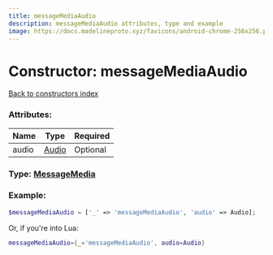 ```yaml
---
title: messageMediaAudio
description: messageMediaAudio attributes, type and example
image: https://docs.madelineproto.xyz/favicons/android-chrome-256x256.png
---
```

# Constructor: messageMediaAudio  
[Back to constructors index](index.md)



### Attributes:

| Name     |    Type       | Required |
|----------|---------------|----------|
|audio|[Audio](../types/Audio.md) | Optional|



### Type: [MessageMedia](../types/MessageMedia.md)


### Example:

```php
$messageMediaAudio = ['_' => 'messageMediaAudio', 'audio' => Audio];
```  


Or, if you're into Lua:

```lua
messageMediaAudio={_='messageMediaAudio', audio=Audio}

```


